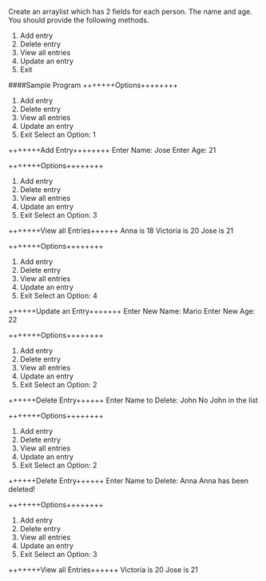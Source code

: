 Create an arraylist which has 2 fields for each person. The name and age.
You should provide the following
methods.
1. Add entry
2. Delete entry
3. View all entries
4. Update an entry
0. Exit

####Sample Program
+++++++Options++++++++
1. Add entry
2. Delete entry
3. View all entries
4. Update an entry
0. Exit
Select an Option: 1

+++++++Add Entry++++++++
Enter Name: Jose
Enter Age: 21

+++++++Options++++++++
1. Add entry
2. Delete entry
3. View all entries
4. Update an entry
0. Exit
Select an Option: 3

+++++++View all Entries++++++
Anna is 18
Victoria is 20
Jose is 21

+++++++Options++++++++
1. Add entry
2. Delete entry
3. View all entries
4. Update an entry
0. Exit
Select an Option: 4

++++++Update an Entry+++++++
Enter New Name: Mario
Enter New Age: 22

+++++++Options++++++++
1. Add entry
2. Delete entry
3. View all entries
4. Update an entry
0. Exit
Select an Option: 2

++++++Delete Entry++++++
Enter Name to Delete: John
No John in the list

+++++++Options++++++++
1. Add entry
2. Delete entry
3. View all entries
4. Update an entry
0. Exit
Select an Option: 2

++++++Delete Entry++++++
Enter Name to Delete: Anna
Anna has been deleted!

+++++++Options++++++++
1. Add entry
2. Delete entry
3. View all entries
4. Update an entry
0. Exit
Select an Option: 3

+++++++View all Entries++++++
Victoria is 20
Jose is 21
